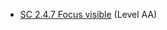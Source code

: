 - [SC 2.4.7 Focus visible](https://www.w3.org/WAI/WCAG22/Understanding/focus-visible.html) (Level AA)
